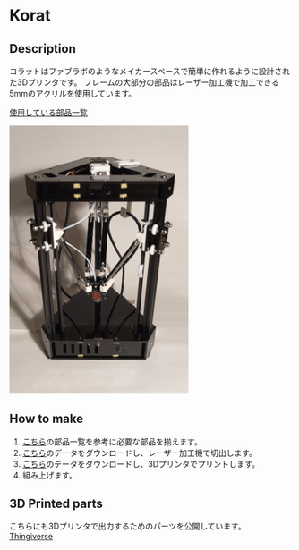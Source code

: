 Korat
====

## Description
コラットはファブラボのようなメイカースペースで簡単に作れるように設計された3Dプリンタです。
フレームの大部分の部品はレーザー加工機で加工できる5mmのアクリルを使用しています。

[使用している部品一覧](https://docs.google.com/spreadsheets/d/1W94_sQoWh-5kGT56uCtlmDM2BHD4b88T26qp_51qc2Q/edit#gid=0)

<img src="images/Korat.jpg" width="320px">

## How to make

1. [こちら](https://docs.google.com/spreadsheets/d/1W94_sQoWh-5kGT56uCtlmDM2BHD4b88T26qp_51qc2Q/edit#gid=0)の部品一覧を参考に必要な部品を揃えます。
2. [こちら](Frame_Laser)のデータをダウンロードし、レーザー加工機で切出します。
3. [こちら](Frame_3DP)のデータをダウンロードし、3Dプリンタでプリントします。
4. 組み上げます。

## 3D Printed parts
こちらにも3Dプリンタで出力するためのパーツを公開しています。
[Thingiverse](https://www.thingiverse.com/thing:1629355)


